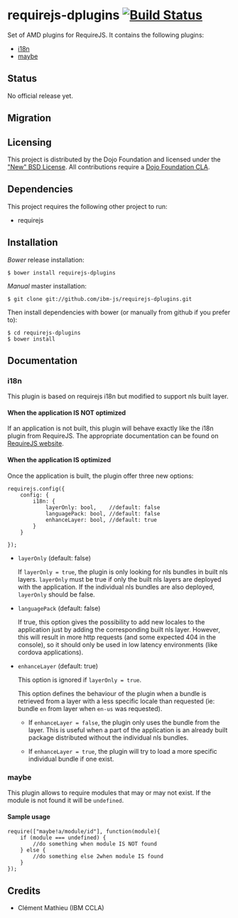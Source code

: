 # requirejs-dplugins [![Build Status](https://travis-ci.org/ibm-js/requirejs-dplugins.png?branch=master)](https://travis-ci.org/ibm-js/requirejs-dplugins)

Set of AMD plugins for RequireJS. It contains the following plugins:

 * [i18n](#i18n)
 * [maybe](#maybe)

## Status

No official release yet.
 
## Migration

## Licensing

This project is distributed by the Dojo Foundation and licensed under the ["New" BSD License](./LICENSE).
All contributions require a [Dojo Foundation CLA](http://dojofoundation.org/about/claForm).

## Dependencies

This project requires the following other project to run:

 * requirejs

## Installation

_Bower_ release installation:

    $ bower install requirejs-dplugins

_Manual_ master installation:

    $ git clone git://github.com/ibm-js/requirejs-dplugins.git

Then install dependencies with bower (or manually from github if you prefer to):

	$ cd requirejs-dplugins
	$ bower install

## Documentation
### i18n
This plugin is based on requirejs i18n but modified to support nls built layer.

#### When the application IS NOT optimized
If an application is not built, this plugin will behave exactly like the i18n plugin from RequireJS.
The appropriate documentation can be found on [RequireJS website](http://requirejs.org/docs/api.html#i18n).

#### When the application IS optimized
Once the application is built, the plugin offer three new options:

```
requirejs.config({
    config: {
        i18n: {
            layerOnly: bool,    //default: false
            languagePack: bool, //default: false
            enhanceLayer: bool, //default: true
        }
    }

});
```
 * `layerOnly` (default: false)

    If `layerOnly = true`, the plugin is only looking for nls bundles in built nls layers. `layerOnly` must be true if only the built nls layers are deployed with the application.
    If the individual nls bundles are also deployed, `layerOnly` should be false.

 * `languagePack` (default: false)
    
    If true, this option gives the possibility to add new locales to the application just by adding the corresponding built nls layer. However, this will result in more http requests (and some expected 404 in the console), so it should only be used in low latency environments (like cordova applications).
 * `enhanceLayer` (default: true)

    This option is ignored if `layerOnly = true`.

    This option defines the behaviour of the plugin when a bundle is retrieved from a layer with a less specific locale than requested (ie: bundle `en` from layer when `en-us` was requested).
        
    * If `enhanceLayer = false`, the plugin only uses the bundle from the layer. This is useful when a part of the application is an already built package distributed without the individual nls bundles.
    
    * If `enhanceLayer = true`, the plugin will try to load a more specific individual bundle if one exist.
 


### maybe
This plugin allows to require modules that may or may not exist. If the module is not found it will be `undefined`.


#### Sample usage
```
require(["maybe!a/module/id"], function(module){
    if (module === undefined) {
        //do something when module IS NOT found
    } else {
        //do something else 2when module IS found
    }
});
```


## Credits

* Clément Mathieu (IBM CCLA)

